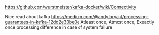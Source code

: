 https://github.com/wurstmeister/kafka-docker/wiki/Connectivity

Nice read about kafka
https://medium.com/@andy.bryant/processing-guarantees-in-kafka-12dd2e30be0e
Atleast once, Atmost once, Exeactly once processing difference in case of system failure
